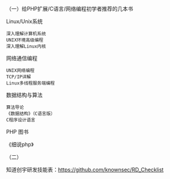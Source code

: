 （一）给PHP扩展/C语言/网络编程初学者推荐的几本书


Linux/Unix系统

    深入理解计算机系统
    UNIX环境高级编程
    深入理解Linux内核

网络通信编程

    UNIX网络编程
    TCP/IP详解
    Linux多线程服务端编程

数据结构与算法

    算法导论
    《数据结构》（C语言版）
    C程序设计语言


PHP 图书


《细说php》


（二）

知道创宇研发技能表：https://github.com/knownsec/RD_Checklist
